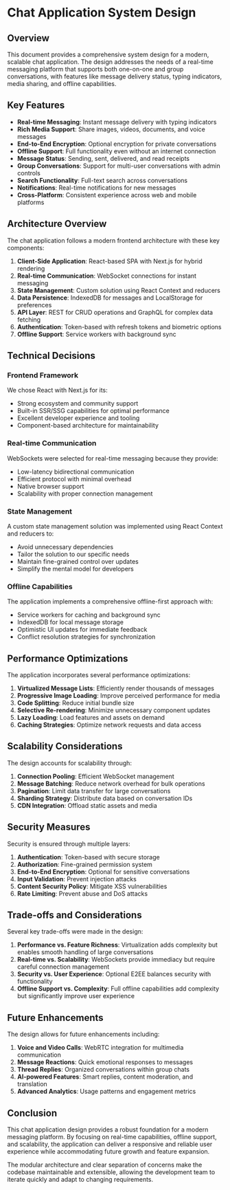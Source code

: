 # Chat Application System Design

## Overview

This document provides a comprehensive system design for a modern, scalable chat application. The design addresses the needs of a real-time messaging platform that supports both one-on-one and group conversations, with features like message delivery status, typing indicators, media sharing, and offline capabilities.

## Key Features

- **Real-time Messaging**: Instant message delivery with typing indicators
- **Rich Media Support**: Share images, videos, documents, and voice messages
- **End-to-End Encryption**: Optional encryption for private conversations
- **Offline Support**: Full functionality even without an internet connection
- **Message Status**: Sending, sent, delivered, and read receipts
- **Group Conversations**: Support for multi-user conversations with admin controls
- **Search Functionality**: Full-text search across conversations
- **Notifications**: Real-time notifications for new messages
- **Cross-Platform**: Consistent experience across web and mobile platforms

## Architecture Overview

The chat application follows a modern frontend architecture with these key components:

1. **Client-Side Application**: React-based SPA with Next.js for hybrid rendering
2. **Real-time Communication**: WebSocket connections for instant messaging
3. **State Management**: Custom solution using React Context and reducers
4. **Data Persistence**: IndexedDB for messages and LocalStorage for preferences
5. **API Layer**: REST for CRUD operations and GraphQL for complex data fetching
6. **Authentication**: Token-based with refresh tokens and biometric options
7. **Offline Support**: Service workers with background sync

## Technical Decisions

### Frontend Framework

We chose React with Next.js for its:
- Strong ecosystem and community support
- Built-in SSR/SSG capabilities for optimal performance
- Excellent developer experience and tooling
- Component-based architecture for maintainability

### Real-time Communication

WebSockets were selected for real-time messaging because they provide:
- Low-latency bidirectional communication
- Efficient protocol with minimal overhead
- Native browser support
- Scalability with proper connection management

### State Management

A custom state management solution was implemented using React Context and reducers to:
- Avoid unnecessary dependencies
- Tailor the solution to our specific needs
- Maintain fine-grained control over updates
- Simplify the mental model for developers

### Offline Capabilities

The application implements a comprehensive offline-first approach with:
- Service workers for caching and background sync
- IndexedDB for local message storage
- Optimistic UI updates for immediate feedback
- Conflict resolution strategies for synchronization

## Performance Optimizations

The application incorporates several performance optimizations:

1. **Virtualized Message Lists**: Efficiently render thousands of messages
2. **Progressive Image Loading**: Improve perceived performance for media
3. **Code Splitting**: Reduce initial bundle size
4. **Selective Re-rendering**: Minimize unnecessary component updates
5. **Lazy Loading**: Load features and assets on demand
6. **Caching Strategies**: Optimize network requests and data access

## Scalability Considerations

The design accounts for scalability through:

1. **Connection Pooling**: Efficient WebSocket management
2. **Message Batching**: Reduce network overhead for bulk operations
3. **Pagination**: Limit data transfer for large conversations
4. **Sharding Strategy**: Distribute data based on conversation IDs
5. **CDN Integration**: Offload static assets and media

## Security Measures

Security is ensured through multiple layers:

1. **Authentication**: Token-based with secure storage
2. **Authorization**: Fine-grained permission system
3. **End-to-End Encryption**: Optional for sensitive conversations
4. **Input Validation**: Prevent injection attacks
5. **Content Security Policy**: Mitigate XSS vulnerabilities
6. **Rate Limiting**: Prevent abuse and DoS attacks

## Trade-offs and Considerations

Several key trade-offs were made in the design:

1. **Performance vs. Feature Richness**: Virtualization adds complexity but enables smooth handling of large conversations
2. **Real-time vs. Scalability**: WebSockets provide immediacy but require careful connection management
3. **Security vs. User Experience**: Optional E2EE balances security with functionality
4. **Offline Support vs. Complexity**: Full offline capabilities add complexity but significantly improve user experience

## Future Enhancements

The design allows for future enhancements including:

1. **Voice and Video Calls**: WebRTC integration for multimedia communication
2. **Message Reactions**: Quick emotional responses to messages
3. **Thread Replies**: Organized conversations within group chats
4. **AI-powered Features**: Smart replies, content moderation, and translation
5. **Advanced Analytics**: Usage patterns and engagement metrics

## Conclusion

This chat application design provides a robust foundation for a modern messaging platform. By focusing on real-time capabilities, offline support, and scalability, the application can deliver a responsive and reliable user experience while accommodating future growth and feature expansion.

The modular architecture and clear separation of concerns make the codebase maintainable and extensible, allowing the development team to iterate quickly and adapt to changing requirements.
